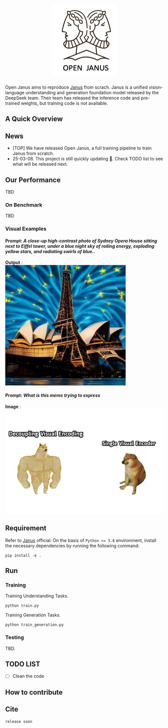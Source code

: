<h1 align="center"> 
    <img width="210" height="230" src="https://github.com/jinlab-imvr/Open-Janus/blob/main/openjanus.png">
</h1>



Open Janus aims to reproduce [Janus](https://github.com/deepseek-ai/Janus) from scrach.
Janus is a unified vision-language understanding and generation foundation model released by the DeepSeek team. 
Their team has released the inference code and pre-trained weights, but training code is not available.


## A Quick Overview 

 ## News
 - [TOP] We have released Open Janus, a full training pipeline to train Janus from scratch.
 - 25-03-08. This project is still quickly updating 🌝. Check TODO list to see what will be released next.

 ## Our Performance
 TBD
 ### On Benchmark
 TBD
### Visual Examples

#### Prompt: *A close-up high-contrast photo of Sydney Opera House sitting next to Eiffel tower, under a blue night sky of roiling energy, exploding yellow stars, and radiating swirls of blue..*  

**Output** :  
![Output](images/img_0.jpg)

#### Prompt: *What is this meme trying to express*
 **Image** :
 ![Output](images/doge.png)
 ## Requirement
 Refer to [Janus](https://github.com/deepseek-ai/Janus) official:
On the basis of `Python >= 3.8` environment, install the necessary dependencies by running the following command:
```shell
pip install -e .
```
 ## Run 

 ### Training
Training Understanding Tasks.
```shell
python train.py
```
Training Generation Tasks.
```shell
python train_generation.py
```

 ### Testing
TBD.
 ## TODO LIST

- [ ] Clean the code

 ## How to contribute

 ## Cite
 ~~~
release soon
 ~~~






